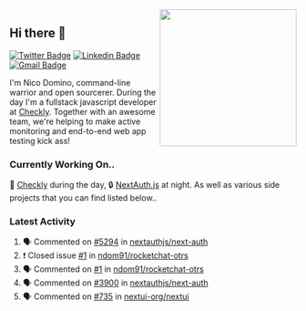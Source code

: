<img align="right" src="https://user-images.githubusercontent.com/7415984/172472491-91b16eac-fa22-4ecf-92df-d687139fd1f9.gif" width="240" />

## Hi there 👋

[![Twitter Badge](https://img.shields.io/badge/-@ndom91-1ca0f1?style=flat-square&labelColor=1ca0f1&logo=twitter&logoColor=white&link=https://twitter.com/ndom91)](https://twitter.com/ndom91) [![Linkedin Badge](https://img.shields.io/badge/-ndom91-blue?style=flat-square&logo=Linkedin&logoColor=white&link=https://www.linkedin.com/in/ndom91/)](https://www.linkedin.com/in/ndom91/) [![Gmail Badge](https://img.shields.io/badge/-yo@ndo.dev-c14438?style=flat-square&logo=mail.ru&logoColor=white&link=mailto:yo@ndo.dev)](mailto:yo@ndo.dev)

I'm Nico Domino, command-line warrior and open sourcerer. During the day I'm a fullstack javascript developer at [Checkly](https://checklyhq.com). Together with an awesome team, we're helping to make active monitoring and end-to-end web app testing kick ass!

### Currently Working On..

🦝 [Checkly](https://checklyhq.com) during the day, 🔒 [NextAuth.js](https://github.com/nextauthjs/next-auth) at night. As well as various side projects that you can find listed below..

<!--START_SECTION_PROFILE_VIEWS:readme-info-->
<!--END_SECTION_PROFILE_VIEWS:readme-info-->

<!--START_SECTION_DAILY_COMMIT:readme-info-->
<!--END_SECTION_DAILY_COMMIT:readme-info-->

<!--START_SECTION_WEEKLY_COMMIT:readme-info-->
<!--END_SECTION_WEEKLY_COMMIT:readme-info-->

### Latest Activity

<!--START_SECTION:activity-->
1. 🗣 Commented on [#5294](https://github.com/nextauthjs/next-auth/issues/5294) in [nextauthjs/next-auth](https://github.com/nextauthjs/next-auth)
2. ❗️ Closed issue [#1](https://github.com/ndom91/rocketchat-otrs/issues/1) in [ndom91/rocketchat-otrs](https://github.com/ndom91/rocketchat-otrs)
3. 🗣 Commented on [#1](https://github.com/ndom91/rocketchat-otrs/issues/1) in [ndom91/rocketchat-otrs](https://github.com/ndom91/rocketchat-otrs)
4. 🗣 Commented on [#3900](https://github.com/nextauthjs/next-auth/issues/3900) in [nextauthjs/next-auth](https://github.com/nextauthjs/next-auth)
5. 🗣 Commented on [#735](https://github.com/nextui-org/nextui/issues/735) in [nextui-org/nextui](https://github.com/nextui-org/nextui)
<!--END_SECTION:activity-->
